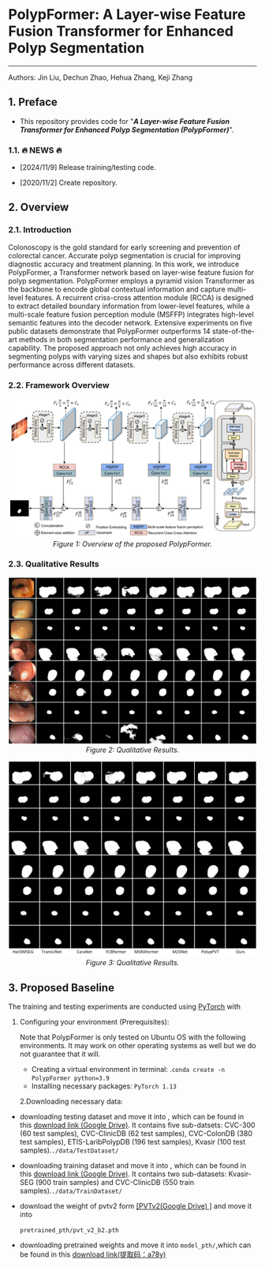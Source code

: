 # PolypFormer: A Layer-wise Feature Fusion Transformer for Enhanced Polyp Segmentation

------
Authors: Jin Liu, Dechun Zhao, Hehua Zhang, Keji Zhang 

## 1. Preface
- This repository provides code for "_**A Layer-wise Feature Fusion Transformer for Enhanced Polyp Segmentation (PolypFormer)**_". 


### 1.1. :fire: NEWS :fire:

- [2024/11/9] Release training/testing code.

- [2020/11/2] Create repository.

## 2. Overview

###  2.1. Introduction
Colonoscopy is the gold standard for early screening and prevention of colorectal cancer. Accurate polyp segmentation is crucial for improving diagnostic accuracy and treatment planning. In this work, we introduce PolypFormer, a Transformer network based on layer-wise feature fusion for polyp segmentation. PolypFormer employs a pyramid vision Transformer as the backbone to encode global contextual information and capture multi-level features. A recurrent criss-cross attention module (RCCA) is designed to extract detailed boundary information from lower-level features, while a multi-scale feature fusion perception module (MSFFP) integrates high-level semantic features into the decoder network. Extensive experiments on five public datasets demonstrate that PolypFormer outperforms 14 state-of-the-art methods in both segmentation performance and generalization capability. The proposed approach not only achieves high accuracy in segmenting polyps with varying sizes and shapes but also exhibits robust performance across different datasets.
### 2.2. Framework Overview

<p align="center">
    <img src="imgs/framework.png"/> <br />
    <em> 
    Figure 1: Overview of the proposed PolypFormer.
    </em>
</p>


### 2.3. Qualitative Results

<p align="center">
    <img src="imgs/qualitative_result_1.png"/> <br />
    <em> 
    Figure 2: Qualitative Results.
    </em>
</p>
<p align="center">
    <img src="imgs/qualitative_result_2.png"/> <br />
    <em> 
    Figure 3: Qualitative Results.
    </em>
</p>



## 3. Proposed Baseline

The training and testing experiments are conducted using [PyTorch](https://github.com/pytorch/pytorch) with 

1. Configuring your environment (Prerequisites):

   Note that PolypFormer is only tested on Ubuntu OS with the following environments. It may work on other operating systems as well but we do not guarantee that it will.

   - Creating a virtual environment in terminal: .`conda create -n PolypFormer python=3.9`
   - Installing necessary packages: `PyTorch 1.13`

   2.Downloading necessary data:

- downloading testing dataset and move it into , which can be found in this [download link (Google Drive)](https://drive.google.com/file/d/1lODorfB33jbd-im-qrtUgWnZXxB94F55/view?usp=sharing). It contains five sub-datsets: CVC-300 (60 test samples), CVC-ClinicDB (62 test samples), CVC-ColonDB (380 test samples), ETIS-LaribPolypDB (196 test samples), Kvasir (100 test samples).`./data/TestDataset/`

- downloading training dataset and move it into , which can be found in this [download link  (Google Drive)](https://drive.google.com/file/d/1o8OfBvYE6K-EpDyvzsmMPndnUMwb540R/view?usp=sharing). It contains two sub-datasets: Kvasir-SEG (900 train samples) and CVC-ClinicDB (550 train samples).`./data/TrainDataset/`

- download the weight of pvtv2 form [[PVTv2(Google Drive) ]](https://github.com/whai362/PVT/releases/tag/v2) and move it into

  `pretrained_pth/pvt_v2_b2.pth`

- downloading pretrained weights and move it into `model_pth/`,which can be found in this [download link(提取码：a78y)](https://pan.baidu.com/s/19eb29-nh77Aqjxm5DIaBVg?pwd=a78y )

 




